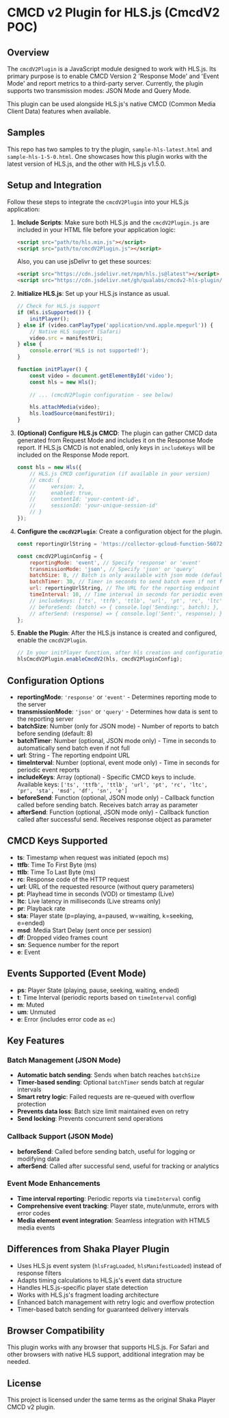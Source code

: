 # CMCD v2 Plugin for HLS.js (CmcdV2 POC)

## Overview

The `cmcdV2Plugin` is a JavaScript module designed to work with HLS.js. Its primary purpose is to enable CMCD Version 2 'Response Mode' and 'Event Mode' and report metrics to a third-party server. Currently, the plugin supports two transmission modes: JSON Mode and Query Mode.

This plugin can be used alongside HLS.js's native CMCD (Common Media Client Data) features when available.

## Samples

This repo has two samples to try the plugin, `sample-hls-latest.html` and `sample-hls-1-5-0.html`. One showcases how this plugin works with the latest version of HLS.js, and the other with HLS.js v1.5.0.

## Setup and Integration

Follow these steps to integrate the `cmcdV2Plugin` into your HLS.js application:

1. **Include Scripts**:
   Make sure both HLS.js and the `cmcdV2Plugin.js` are included in your HTML file before your application logic:
   ```html
   <script src="path/to/hls.min.js"></script>
   <script src="path/to/cmcdV2Plugin.js"></script>
   ```

   Also, you can use jsDelivr to get these sources:
   ```html
   <script src="https://cdn.jsdelivr.net/npm/hls.js@latest"></script>
   <script src="https://cdn.jsdelivr.net/gh/qualabs/cmcdv2-hls-plugin/cmcdV2Plugin.js"></script>
   ```

2. **Initialize HLS.js**:
   Set up your HLS.js instance as usual.
   ```javascript
   // Check for HLS.js support
   if (Hls.isSupported()) {
       initPlayer();
   } else if (video.canPlayType('application/vnd.apple.mpegurl')) {
       // Native HLS support (Safari)
       video.src = manifestUri;
   } else {
       console.error('HLS is not supported!');
   }

   function initPlayer() {
       const video = document.getElementById('video');
       const hls = new Hls();
       
       // ... (cmcdV2Plugin configuration - see below)

       hls.attachMedia(video);
       hls.loadSource(manifestUri);
   }
   ```

3. **(Optional) Configure HLS.js CMCD**:
   The plugin can gather CMCD data generated from Request Mode and includes it on the Response Mode report. If HLS.js CMCD is not enabled, only keys in `includeKeys` will be included on the Response Mode report.
   ```javascript
   const hls = new Hls({
       // HLS.js CMCD configuration (if available in your version)
       // cmcd: {
       //     version: 2,
       //     enabled: true,
       //     contentId: 'your-content-id',
       //     sessionId: 'your-unique-session-id'
       // }
   });
   ```

4. **Configure the `cmcdV2Plugin`**:
   Create a configuration object for the plugin.
   ```javascript
   const reportingUrlString = 'https://collector-gcloud-function-560723680185.us-east1.run.app/cmcd/event-mode';

   const cmcdV2PluginConfig = {
       reportingMode: 'event', // Specify 'response' or 'event'
       transmissionMode: 'json', // Specify 'json' or 'query'
       batchSize: 8, // Batch is only available with json mode (default: 8)
       batchTimer: 30, // Timer in seconds to send batch even if not full (json mode only, optional)
       url: reportingUrlString, // The URL for the reporting endpoint
       timeInterval: 10, // Time interval in seconds for periodic event reports (event mode only, optional)
       // includeKeys: ['ts', 'ttfb', 'ttlb', 'url', 'pt', 'rc', 'ltc'] // Will send all keys if not configured
       // beforeSend: (batch) => { console.log('Sending:', batch); }, // Optional callback before sending
       // afterSend: (response) => { console.log('Sent:', response); } // Optional callback after successful send
   };
   ```

5. **Enable the Plugin**:
   After the HLS.js instance is created and configured, enable the `cmcdV2Plugin`.
   ```javascript
   // In your initPlayer function, after hls creation and configuration:
   hlsCmcdV2Plugin.enableCmcdV2(hls, cmcdV2PluginConfig);
   ```

## Configuration Options
- **reportingMode**: `'response'` or `'event'` - Determines reporting mode to the server
- **transmissionMode**: `'json'` or `'query'` - Determines how data is sent to the reporting server
- **batchSize**: Number (only for JSON mode) - Number of reports to batch before sending (default: 8)
- **batchTimer**: Number (optional, JSON mode only) - Time in seconds to automatically send batch even if not full
- **url**: String - The reporting endpoint URL
- **timeInterval**: Number (optional, event mode only) - Time in seconds for periodic event reports
- **includeKeys**: Array (optional) - Specific CMCD keys to include. Available keys: `['ts', 'ttfb', 'ttlb', 'url', 'pt', 'rc', 'ltc', 'pr', 'sta', 'msd', 'df', 'sn', 'e']`
- **beforeSend**: Function (optional, JSON mode only) - Callback function called before sending batch. Receives batch array as parameter
- **afterSend**: Function (optional, JSON mode only) - Callback function called after successful send. Receives response object as parameter

## CMCD Keys Supported

- **ts**: Timestamp when request was initiated (epoch ms)
- **ttfb**: Time To First Byte (ms)
- **ttlb**: Time To Last Byte (ms)
- **rc**: Response code of the HTTP request
- **url**: URL of the requested resource (without query parameters)
- **pt**: Playhead time in seconds (VOD) or timestamp (Live)
- **ltc**: Live latency in milliseconds (Live streams only)
- **pr**: Playback rate
- **sta**: Player state (p=playing, a=paused, w=waiting, k=seeking, e=ended)
- **msd**: Media Start Delay (sent once per session)
- **df**: Dropped video frames count
- **sn**: Sequence number for the report
- **e**: Event

## Events Supported (Event Mode)
- **ps**: Player State (playing, pause, seeking, waiting, ended)
- **t**: Time Interval (periodic reports based on `timeInterval` config)
- **m**: Muted
- **um**: Unmuted
- **e**: Error (includes error code as `ec`)

## Key Features

### Batch Management (JSON Mode)
- **Automatic batch sending**: Sends when batch reaches `batchSize`
- **Timer-based sending**: Optional `batchTimer` sends batch at regular intervals
- **Smart retry logic**: Failed requests are re-queued with overflow protection
- **Prevents data loss**: Batch size limit maintained even on retry
- **Send locking**: Prevents concurrent send operations

### Callback Support (JSON Mode)
- **beforeSend**: Called before sending batch, useful for logging or modifying data
- **afterSend**: Called after successful send, useful for tracking or analytics

### Event Mode Enhancements
- **Time interval reporting**: Periodic reports via `timeInterval` config
- **Comprehensive event tracking**: Player state, mute/unmute, errors with error codes
- **Media element event integration**: Seamless integration with HTML5 media events

## Differences from Shaka Player Plugin

- Uses HLS.js event system (`hlsFragLoaded`, `hlsManifestLoaded`) instead of response filters
- Adapts timing calculations to HLS.js's event data structure
- Handles HLS.js-specific player state detection
- Works with HLS.js's fragment loading architecture
- Enhanced batch management with retry logic and overflow protection
- Timer-based batch sending for guaranteed delivery intervals

## Browser Compatibility

This plugin works with any browser that supports HLS.js. For Safari and other browsers with native HLS support, additional integration may be needed.

## License

This project is licensed under the same terms as the original Shaka Player CMCD v2 plugin.
